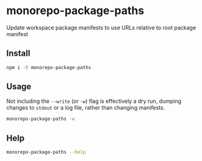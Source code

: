 # monorepo-package-paths

Update workspace package manifests to use URLs relative to root package manifest

## Install

```sh
npm i -D monorepo-package-paths
```

## Usage

Not including the `--write` (or `-w`) flag is effectively a dry run, dumping changes to `stdout` or a log file, rather than changing manifests.

```sh
monorepo-package-paths -w
```

## Help

```sh
monorepo-package-paths --help
```
